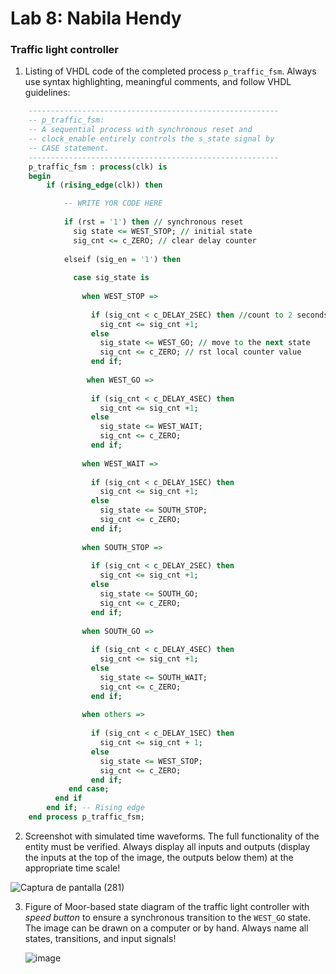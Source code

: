 # Lab 8: Nabila Hendy

### Traffic light controller

1. Listing of VHDL code of the completed process `p_traffic_fsm`. Always use syntax highlighting, meaningful comments, and follow VHDL guidelines:

```vhdl
    --------------------------------------------------------
    -- p_traffic_fsm:
    -- A sequential process with synchronous reset and
    -- clock_enable entirely controls the s_state signal by
    -- CASE statement.
    --------------------------------------------------------
    p_traffic_fsm : process(clk) is
    begin
        if (rising_edge(clk)) then

            -- WRITE YOR CODE HERE
            
            if (rst = '1') then // synchronous reset
              sig state <= WEST_STOP; // initial state
              sig_cnt <= c_ZERO; // clear delay counter
              
            elseif (sig_en = '1') then
            
              case sig_state is
              
                when WEST_STOP =>
                  
                  if (sig_cnt < c_DELAY_2SEC) then //count to 2 seconds
                    sig_cnt <= sig_cnt +1;
                  else
                    sig_state <= WEST_GO; // move to the next state
                    sig_cnt <= c_ZERO; // rst local counter value
                  end if;
                  
                 when WEST_GO =>
                  
                  if (sig_cnt < c_DELAY_4SEC) then
                    sig_cnt <= sig_cnt +1;
                  else
                    sig_state <= WEST_WAIT;
                    sig_cnt <= c_ZERO;
                  end if; 
                  
                when WEST_WAIT =>
                  
                  if (sig_cnt < c_DELAY_1SEC) then
                    sig_cnt <= sig_cnt +1;
                  else
                    sig_state <= SOUTH_STOP;
                    sig_cnt <= c_ZERO;
                  end if;
                
                when SOUTH_STOP =>
                  
                  if (sig_cnt < c_DELAY_2SEC) then
                    sig_cnt <= sig_cnt +1;
                  else
                    sig_state <= SOUTH_GO;
                    sig_cnt <= c_ZERO;
                  end if;
                
                when SOUTH_GO =>
                  
                  if (sig_cnt < c_DELAY_4SEC) then
                    sig_cnt <= sig_cnt +1;
                  else
                    sig_state <= SOUTH_WAIT;
                    sig_cnt <= c_ZERO;
                  end if;
                  
                when others =>
                
                  if (sig_cnt < c_DELAY_1SEC) then
                    sig_cnt <= sig_cnt + 1;
                  else
                    sig_state <= WEST_STOP;
                    sig_cnt <= c_ZERO;
                  end if;
             end case;
          end if
        end if; -- Rising edge
    end process p_traffic_fsm;
```

2. Screenshot with simulated time waveforms. The full functionality of the entity must be verified. Always display all inputs and outputs (display the inputs at the top of the image, the outputs below them) at the appropriate time scale!

![Captura de pantalla (281)](https://user-images.githubusercontent.com/115028247/229863077-3fcd93bf-ae72-406d-8912-c2531c5b8322.png)

   
3. Figure of Moor-based state diagram of the traffic light controller with *speed button* to ensure a synchronous transition to the `WEST_GO` state. The image can be drawn on a computer or by hand. Always name all states, transitions, and input signals!

   ![image](https://user-images.githubusercontent.com/115028247/229864588-fc605483-21c5-4ee4-a011-841e034c8e5d.png)


